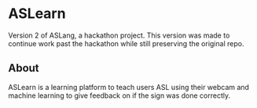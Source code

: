 # ASLearn

Version 2 of ASLang, a hackathon project.
This version was made to continue work past the hackathon while still preserving the original repo.

## About

ASLearn is a learning platform to teach users ASL using their webcam and machine learning to give feedback on if the sign was done correctly.